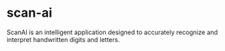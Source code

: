 # scan-ai
 ScanAI is an intelligent application designed to accurately recognize and interpret handwritten digits and letters.
